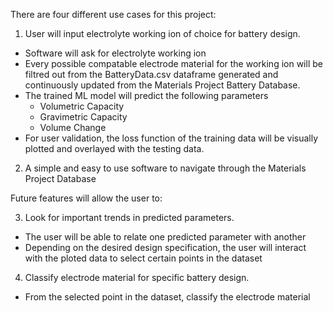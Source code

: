 There are four different use cases for this project:

1. User will input electrolyte working ion of choice for battery design.
- Software will ask for electrolyte working ion
- Every possible compatable electrode material for the 
working ion will be filtred out from the BatteryData.csv dataframe
generated and continuously updated from the Materials Project Battery Database.
- The trained ML model will predict the following parameters
	- Volumetric Capacity
	- Gravimetric Capacity
	- Volume Change
- For user validation, the loss function of the training data
will be visually plotted and overlayed with the testing data.

2. A simple and easy to use software to navigate through the Materials Project Database

Future features will allow the user to: 

3. Look for important trends in predicted parameters.
- The user will be able to relate one predicted parameter with another
- Depending on the desired design specification, the user will interact
with the ploted data to select certain points in the dataset

4. Classify electrode material for specific battery design.
- From the selected point in the dataset, classify the electrode material

